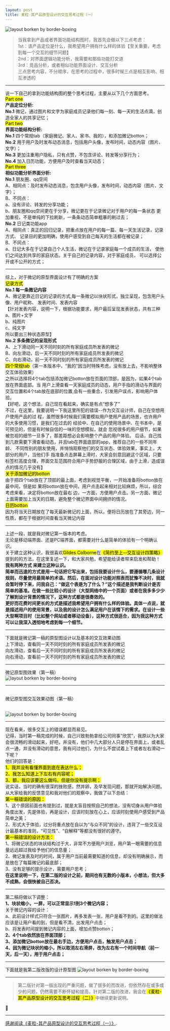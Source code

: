 ```yaml
---
layout: post
title: 麦粒-其产品原型设计的交互思考过程（一）
---
```


![layout borken by border-boxing](/images/123.jpeg)

> 当我拿到产品或者界面功能结构图时，我首先会做以下三点考虑：
<br>1st：该产品定位是什么，我希望用户拥有什么样的体验【至关重要，考虑到每一个交互的细节问题】
<br>2nd：对界面逻辑功能分析，我需要和那些功能打交道
<br>3rd：竞品分析，或者相似功能界面设计、交互分析
<br>三点思考内容，不分顺序，在思考的过程中，很多时候三点是相互影响、相互渗透的

---

说一下自己的拿到功能结构图的整个思考过程，主要从以下几个方面思考。
<br><mark>Part   one</mark>
   <br>**产品定位分析:**
   <br>**No.1**  微记，通过图片和文字为家庭成员记录他们每一刻、每一天的生活点滴，创造全家人的共享记忆；
<br><mark>Part   two</mark>
   <br>**界面功能结构分析:**
   <br>**No.1**  四个常规tab（家庭微记、家人、家书、我的），和添加微记botton；
   <br>**No.2**  用于用户及时发布动态消息，包括用户头像，发布时间，动态内容（图片、文字）；
   <br>**No.3**  更加注重用户隐私，只有点赞，不包含评论、转发等分享行为；
   <br>**No.4**  加入日历功能，方便用户及时查看当天动态；
<br><mark>Part   three</mark>
   <br>**相似功能分析界面分析:**
   <br>**No.1**  朋友圈、qq空间
      <br>A、相同点：及时发布动态消息，包含用户头像，发布时间，动态内容（图片、文字）；
      <br>B、不同点：
          <br>a、没有评论、转发的分享功能；
          <br>b、朋友圈和qq空间更在于分享，微记更在于记录微记对于用户的每一条状态
            更加重视，不是单纯的下拉刷新，一条条动态简单粗暴的刷过去；
   <br>**No.2**  日记类功能app
      <br>A、相同点：真正的回归记录，把重点放在用户的每一篇、每一天生活记录，记录方式、
               记录目的更加明确，使用户感受到自己每天的生活都在被记录；
      <br>B、不同点：
          <br>a、日记大多在于记录自己个人生活，微记在于记录家庭每一个成员的生活，
            使他们之间达到共享的家庭状态。关于自己的记录内容，对于家庭成员，
            可以选择公开或不公开的方式；

---

综上，对于微记的原型界面设计有了明确的方案
<br><mark>记录方式</mark>
  <br>**No.1  每一条微记内容**
       <br>A、微记更靠近日记的记录的方式,每一条微记以块状形式，独立呈现，包含用户头像、用户昵称、
         发表时间、发表内容
         <br>【针对发表内容，说明一下，根据功能要求，用户最后呈现发表状态，共有三种
           <br>a、图片+文字
           <br>b、纯图片
           <br>c、纯文字
           <br>所以要出三种状态原型】
<br>**No.2  多条微记的呈现形式**
        <br>A、上下滑动同一天不同时刻的所有家庭成员所发表的微记
        <br>B、向左滑动，后一天不同时刻的所有家庭成员所发表的微记
        <br>C、向右滑动，前一天不同时刻的所有家庭成员所发表的微记
 <br><mark>四个常规tab</mark>（第一本版本中，“我的”因当时特殊考虑，没有放上去，不影响整体交互体验效果）
        <br>之所以选择将4个tab包括添加微记botton放在页面的顶部，是因为，如果4个tab放在界面底部。当         用户上滑查看一天家庭成员的动态，用户手指的滑动与界面的交互位置和4个tab放在底部的位置,会有一些重合，引发用户误点，影响用户体验。
       <br>【好吧，这个想法，自己现在看起来，确实是有点“想多了”
        <br>不过，在这里，我要说明一下我这里所犯的错误--作为交互设计师，自己在空想用户使用产品的过         程，虽然很多时候我们需要模拟用户使用产品的场景，也许用户的大多使用习惯，是我们在过去的         经验中、在自己的使用场景中、在书本中，是可预见的，但是有时候自信的一味的空想模拟，就会         忽视很多的用户细节，如果被忽视的细节一旦多了，那差距想必会影响整个产品的用户体验。
        后话，自己找到几款需要下滑查看动态，并且tab在界面底部的app，推荐自己的一些不同年龄、         不同性别的朋友使用，并悄悄观察他们的交互状态、体验效果，事实上，大部分的用户，当他们手         指准备点击屏幕上滑时，大家会刻意回避这个区域，只要标签栏高度合理，界面交互范围符合用户手势舒服的合理区域，由于上滑，造成误点的情况几乎没有】
 <br><mark>关于添加微记的botton</mark>
        <br>由于把四个tab放在了顶部的最上面，考虑到视觉平衡，一开始准备将botton放在最中间，但是如         果将botton放在中间，用户点击起来相对比较麻烦，所以，综合考虑来看，决定将botton放在最右         边，一方面，方便用户点击。另一方面，微记上面需要加上当天的日期，避免整个微记界面中间拥挤的情况。
 <br><mark>日历botton</mark>
        <br>因为将当天日期放在了每天最新微记的上面，所以，便将日历放在了其旁边，同一性质，都在于根据时间查看当天微记内容

---

上述一段，就是我对微记第一版本的考虑。
  <br>无论是移动端界面、还是PC端界面，都需要对什么是简单的体验有一个明确认识。
  <br>关于建立这种认识，我很喜欢<mark>Gildes Colborne</mark>在<mark>《简约至上--交互设计四策略》</mark>提到的的方法，在这里复述一下，和大家共勉，希望能给读者带来启发和帮助！
<br>**我有两种方式 来建立这种认识。
        <br>简单而迅速的方式是用一句话把它写出来，包括我要设计什么，要遵循哪几条设计规则，尽量使用最简单的术语。然后，在面对设计功能对照表而犹豫不决时，我就会暂时停下来，问我自己：“做这个表是为了什么？”这个描述是我判断设计是否简单的基准。在做一些比较小的设计（大型网络中的一个页面）或者在我多多少少了解到设计背景的情况下，这种方式都是很奏效的。
        <br>更好而花费时间更长的方式是描述我希望用户拥有什么样的体验。具体一点说，就是描述用户的使用背景，以及我的设计怎么满足用户在该情下的需求。在设计一些大型啊项目时（比如整个网站或者移动设备），这种方式很适合，因为我这种方式可以让我深入透彻地考虑到每一个细节。**

---

  下面就是微记第一稿的原型图设计以及基本的交互效果动图
    <br>上下滑动，查看同一天不同时刻的所有家庭成员所发表的微记
    <br>向左滑动，查看后一天不同时刻的所有家庭成员所发表的微记
    <br>向右滑动，查看前一天不同时刻的所有家庭成员所发表的微记 

---

微记原型图效果（第一稿）  
    ![layout borken by border-boxing](/images/1.png)

---

<br>微记原型图交互效果动图（第一稿）

<br>![layout borken by border-boxing](/images/dongtu.gif)

---

现在看来，很多交互上的错误都显而易见。
<br>记得，当时第一稿完成的时候，自己兴致勃勃拿给公司同事“欣赏”，我原以为大家会很流畅的滑动起来，好吧，并没有，他们中几大部分人只是停在界面上，或者乱点一通，并没有滑动的意思，我有问过他们，为什么不尝试着上下或者左右滑动一下呢？
<br>他们的回答是：<br><mark>1、我并没有看懂界面到底在表达什么；</mark>
         <br><mark>2、我怎么知道上下左右有内容呢；</mark>
         <br><mark>3、额，我应该要这么做吗，但是你没有提示啊；</mark>
<br>说实话，当时的确有很深的挫败感，然并卵，及早发现问题，那就开始解决问题。从大家给我的反馈意见和我对他们的观察中，我做了以下总结：
<br><mark>第一稿错误的原因：</mark>
          <br>1、这个原因前面也有提到过，就是太盲目按照自己的想法，没有切身从用户体验角度出发，先是体验，再是设计，应该时刻放在心上，应该时刻使用户感受到产品简单之美；
          <br>2、形式大于体验，过分将重点放在自以为“与众不同”的设计，违背了一些交互设计最基本的准则，“可见性”、“自解释”等都没有很好的遵守。
<br><mark>第一稿错误的设计方法：</mark>
          <br>1、将微记状态的块状结构过于大，非常不方便用户浏览，用户第一眼需要的信息量远远超过我给予他们的信息量；
          <br>2、微记发表及时的时间，属于用户当前最需要知道的信息，却没有明确展示，而是放在了每篇微记的最底部；
          <br>3、没有足够的提示设计，需要用户思考；
<br>**在这里说明一下，在第二版的设计之前，期间也有无数的小版本，小想法，但大多不成熟，会很快被自己否决。**

---

第二稿将做以下调整：
<br>**1、块状缩小，一屏，可以正常显示1到3个微记内容；**
 <br>关于微记内容的设计：
              <br>a、此前设计样式只符合一张图片，再多发表一张，用户是看不到的。这里的做法应该是让用户看的到，但是看不清，出发用户点击；
              <br>b、将发表时间提到微记内容的上面，增加点赞botton；
          <br>**2、4个tab依然放在界面顶部；**
          <br>**3、添加微记botton放在最右手边，方便用户点击，触发用户点击；**
          <br>**4、因为微记块状的缩小，所以取消左右滑屏，改为左右有一个时间导航（前一天，后一天），用于用户点击；**

---

下面就是我第二版改版的设计原型图
![layout borken by border-boxing](/images/2.png)

---

> 第二版针对第一版出现的严重问题，做了很多的而改进，但依然存在或多或少的问题，仍然需要不断怀疑和提高，针对第二版的改进，我会在<mark>《麦粒-其产品原型设计的交互思考过程（二）》</mark>中继续更新说明。

:tada:

---

[感谢阅读《麦粒-其产品原型设计的交互思考过程（一）》]().